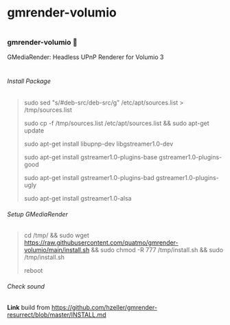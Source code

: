 # gmrender-volumio

```
```
### gmrender-volumio 👋
GMediaRender: Headless UPnP Renderer for Volumio 3
#

###### Install Package
> sudo sed "s/#deb-src/deb-src/g" /etc/apt/sources.list > /tmp/sources.list
> 
> sudo cp -f /tmp/sources.list /etc/apt/sources.list && sudo apt-get update
> 
> sudo apt-get install libupnp-dev libgstreamer1.0-dev
> 
> sudo apt-get install gstreamer1.0-plugins-base gstreamer1.0-plugins-good
> 
> sudo apt-get install gstreamer1.0-plugins-bad gstreamer1.0-plugins-ugly
> 
> sudo apt-get install gstreamer1.0-alsa
> 
###### Setup GMediaRender
> cd /tmp/ && sudo wget https://raw.githubusercontent.com/quatmo/gmrender-volumio/main/install.sh && sudo chmod -R 777 /tmp/install.sh && sudo /tmp/install.sh
> 
> reboot
###### Check sound
> 

####
**Link** build from https://github.com/hzeller/gmrender-resurrect/blob/master/INSTALL.md

